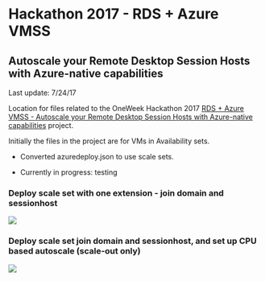 # Hackathon 2017 - RDS + Azure VMSS 
## Autoscale your Remote Desktop Session Hosts with Azure-native capabilities 

Last update: 7/24/17

Location for files related to the OneWeek Hackathon 2017 [RDS + Azure VMSS - Autoscale your Remote Desktop Session Hosts with Azure-native capabilities](https://garagehackbox.azurewebsites.net/hackathons/1074/projects/67089) project.

Initially the files in the project are for VMs in Availability sets.

- Converted azuredeploy.json to use scale sets.

- Currently in progress: testing

### Deploy scale set with one extension - join domain and sessionhost

<a href="https://portal.azure.com/#create/Microsoft.Template/uri/https%3A%2F%2Fraw.githubusercontent.com%2FAzure%2Fvm-scale-sets%2Fmaster%2Fhack2017%2Fazuredeploy-rdshdsc.json" target="_blank">
    <img src="http://azuredeploy.net/deploybutton.png"/>
</a>

### Deploy scale set join domain and sessionhost, and set up CPU based autoscale (scale-out only)

<a href="https://portal.azure.com/#create/Microsoft.Template/uri/https%3A%2F%2Fraw.githubusercontent.com%2FAzure%2Fvm-scale-sets%2Fmaster%2Fhack2017%2Fazuredeploy-rds-autoscale.json" target="_blank">
    <img src="http://azuredeploy.net/deploybutton.png"/>
</a>






